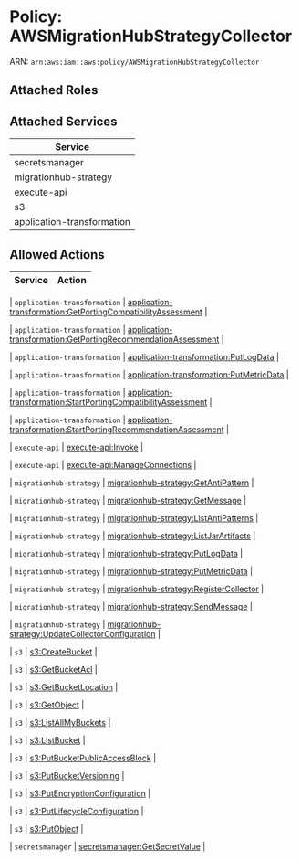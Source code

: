 # Policy: AWSMigrationHubStrategyCollector

ARN: `arn:aws:iam::aws:policy/AWSMigrationHubStrategyCollector`

## Attached Roles

## Attached Services

| Service |
|---------|
| secretsmanager |
| migrationhub-strategy |
| execute-api |
| s3 |
| application-transformation |

## Allowed Actions

| Service | Action |
|:-------:|--------|

| `application-transformation` | [application-transformation:GetPortingCompatibilityAssessment](../actions.md#application-transformation:getportingcompatibilityassessment) |

| `application-transformation` | [application-transformation:GetPortingRecommendationAssessment](../actions.md#application-transformation:getportingrecommendationassessment) |

| `application-transformation` | [application-transformation:PutLogData](../actions.md#application-transformation:putlogdata) |

| `application-transformation` | [application-transformation:PutMetricData](../actions.md#application-transformation:putmetricdata) |

| `application-transformation` | [application-transformation:StartPortingCompatibilityAssessment](../actions.md#application-transformation:startportingcompatibilityassessment) |

| `application-transformation` | [application-transformation:StartPortingRecommendationAssessment](../actions.md#application-transformation:startportingrecommendationassessment) |

| `execute-api` | [execute-api:Invoke](../actions.md#execute-api:invoke) |

| `execute-api` | [execute-api:ManageConnections](../actions.md#execute-api:manageconnections) |

| `migrationhub-strategy` | [migrationhub-strategy:GetAntiPattern](../actions.md#migrationhub-strategy:getantipattern) |

| `migrationhub-strategy` | [migrationhub-strategy:GetMessage](../actions.md#migrationhub-strategy:getmessage) |

| `migrationhub-strategy` | [migrationhub-strategy:ListAntiPatterns](../actions.md#migrationhub-strategy:listantipatterns) |

| `migrationhub-strategy` | [migrationhub-strategy:ListJarArtifacts](../actions.md#migrationhub-strategy:listjarartifacts) |

| `migrationhub-strategy` | [migrationhub-strategy:PutLogData](../actions.md#migrationhub-strategy:putlogdata) |

| `migrationhub-strategy` | [migrationhub-strategy:PutMetricData](../actions.md#migrationhub-strategy:putmetricdata) |

| `migrationhub-strategy` | [migrationhub-strategy:RegisterCollector](../actions.md#migrationhub-strategy:registercollector) |

| `migrationhub-strategy` | [migrationhub-strategy:SendMessage](../actions.md#migrationhub-strategy:sendmessage) |

| `migrationhub-strategy` | [migrationhub-strategy:UpdateCollectorConfiguration](../actions.md#migrationhub-strategy:updatecollectorconfiguration) |

| `s3` | [s3:CreateBucket](../actions.md#s3:createbucket) |

| `s3` | [s3:GetBucketAcl](../actions.md#s3:getbucketacl) |

| `s3` | [s3:GetBucketLocation](../actions.md#s3:getbucketlocation) |

| `s3` | [s3:GetObject](../actions.md#s3:getobject) |

| `s3` | [s3:ListAllMyBuckets](../actions.md#s3:listallmybuckets) |

| `s3` | [s3:ListBucket](../actions.md#s3:listbucket) |

| `s3` | [s3:PutBucketPublicAccessBlock](../actions.md#s3:putbucketpublicaccessblock) |

| `s3` | [s3:PutBucketVersioning](../actions.md#s3:putbucketversioning) |

| `s3` | [s3:PutEncryptionConfiguration](../actions.md#s3:putencryptionconfiguration) |

| `s3` | [s3:PutLifecycleConfiguration](../actions.md#s3:putlifecycleconfiguration) |

| `s3` | [s3:PutObject](../actions.md#s3:putobject) |

| `secretsmanager` | [secretsmanager:GetSecretValue](../actions.md#secretsmanager:getsecretvalue) |
